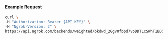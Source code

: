 
#### Example Request
```bash
curl \
-H "Authorization: Bearer {API_KEY}" \
-H "Ngrok-Version: 2" \
https://api.ngrok.com/backends/weighted/bkdwd_2Ggv0fbpd7voDDTLcSWhT1BD5H6
